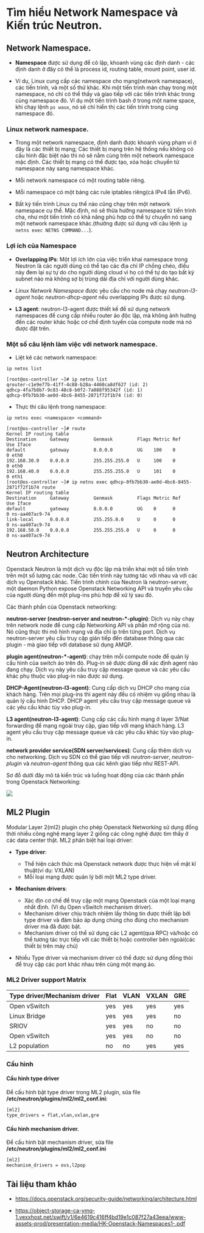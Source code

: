 # Tìm hiểu Network Namespace và Kiến trúc Neutron.

## Network Namespace.

- **Namespace** được sử dụng để cô lập, khoanh vùng các định danh - các định danh ở đây có thể là process id, routing table, mount point, user id.  

- Ví dụ, Linux cung cấp các namespace cho mạng(network namespace), các tiến trình, và một số thứ khác. Khi một tiến trình màn chạy trong một namespace, nó chỉ có thể thấy và giao tiếp với các tiến trình khác trong cùng namespace đó. Ví dụ một tiến trình bash ở trong một name space, khi chạy lệnh `ps waux`, nó sẽ chỉ hiển thị các tiến trình trong cùng namespace đó.

### Linux network namespace.

- Trong một network namespace, định danh được khoanh vùng phạm vi ở đây là các thiết bị mạng; Các thiết bị mạng trên hệ thống nếu không có cấu hình đặc biệt nào thì nó sẽ nằm cùng trên một network namespace mặc định. Các thiết bị mạng có thể được tạo, xóa hoặc chuyển từ namespace này sang namespace khác. 

- Mỗi network namespace có một routing table riêng.

- Mỗi namespace có một bảng các rule iptables riêng(cả IPv4 lẫn IPv6).

- Bất kỳ tiến trình Linux cụ thể nào cũng chạy trên một network namespace cụ thể.  Mặc định, nó sẽ thừa hưởng namespace từ tiến trình cha, như một tiến trình có khả năng phù hợp có thể tự chuyển nó sang một network namespace khác.(thường được sử dụng với câu lệnh `ip netns exec NETNS COMMAND...`).
### Lợi ích của Namespace

- **Overlapping IPs**: Một lợi ích lớn của việc triển khai namespace trong Neutron là các người dùng có thể tạo các địa chỉ IP chồng chéo, điều này đem lại sự tự do cho người dùng cloud vì họ có thể tự do tạo bất kỳ subnet nào mà không sợ bị trùng dải địa chỉ với người dùng khác. 

- *Linux Network Namespace* được yêu cầu cho node mà chạy *neutron-l3-agent* hoặc *neutron-dhcp-agent* nếu overlapping IPs được sử dụng.

- **L3 agent**: neutron-l3-agent được thiết kế để sử dụng network namespaces để cung cấp nhiều router ảo độc lập, mà không ảnh hưởng đến các router khác hoặc cơ chế định tuyến của compute node mà nó được đặt trên.
  

### Một số câu lệnh làm việc với network namespace.
- Liệt kê các network namespace:
```
ip netns list
```
```
[root@os-controller ~]# ip netns list
qrouter-c1e9e77b-41ff-4c88-b28a-4460ca8df627 (id: 2)
qdhcp-4fa7b8b7-9c83-48c8-b0f2-7a088f95342f (id: 1)
qdhcp-0fb7bb30-ae0d-4bc6-8455-2871f72f1b74 (id: 0)
```

- Thực thi câu lệnh trong namespace:
```
ip netns exec <namespace> <command>
```
```
[root@os-controller ~]# route
Kernel IP routing table
Destination     Gateway         Genmask         Flags Metric Ref    Use Iface
default         gateway         0.0.0.0         UG    100    0        0 eth0
192.168.30.0    0.0.0.0         255.255.255.0   U     100    0        0 eth0
192.168.40.0    0.0.0.0         255.255.255.0   U     101    0        0 eth1
[root@os-controller ~]# ip netns exec qdhcp-0fb7bb30-ae0d-4bc6-8455-2871f72f1b74 route
Kernel IP routing table
Destination     Gateway         Genmask         Flags Metric Ref    Use Iface
default         gateway         0.0.0.0         UG    0      0        0 ns-aa407ac9-74
link-local      0.0.0.0         255.255.0.0     U     0      0        0 ns-aa407ac9-74
192.168.50.0    0.0.0.0         255.255.255.0   U     0      0        0 ns-aa407ac9-74

```

## Neutron Architecture

Openstack Neutron là một dịch vụ độc lập mà triển khai một số tiến trình trên một số lượng các node. Các tiến trình này tương tác với nhau và với các dịch vụ Openstack khác. Tiến trình chính của Neutron là neutron-server, một daemon Python expose Openstack Networking API và truyền yêu cầu của người dùng đến một plug-ins phù hợp để xử lý sau đó.

Các thành phần của Openstack networking:

**neutron-server (neutron-server and neutron-*-plugin)**: Dịch vụ này chạy trên network node để cung cấp Networking API và phần mở rộng của nó. Nó cũng thực thi mô hình mạng và địa chỉ ip trên từng port. Dịch vụ neutron-server yêu cầu truy cập gián tiếp đến database thông qua các plugin - mà giao tiếp với database sử dụng AMQP.

**plugin agent(neutron-*-agent)**: chạy trên mỗi compute node để quản lý cấu hình của switch ảo trên đó. Plug-in sẽ được dùng để xác định agent nào đang chạy. Dịch vụ này yêu cầu truy cập message queue và các yêu cầu khác phụ thuộc vào plug-in nào được sử dụng.

**DHCP-Agent(neutron-l3-agent)**: Cung cấp dịch vụ DHCP cho mạng của khách hàng. Trên mọi plug-ins thì agent này đều có nhiệm vụ giống nhau là quản lý cấu hình DHCP. DHCP agent yêu cầu truy cập message queue và các yêu cầu khác tùy vào plug-in.

**L3 agent(neutron-l3-agent)**: Cung cấp các cấu hình mạng ở layer 3/Nat forwarding để mạng ngoài truy cập, giao tiếp với mạng khách hàng. L3 agent yêu cầu truy cập message queue và các yêu cầu khác tùy vào plug-in.

**network provider service(SDN server/services)**: Cung cấp thêm dịch vụ cho networking. Dịch vụ SDN có thể giao tiếp với *neutron-server*, *neutron-plugin* và *neutron-agent* thông qua các kênh giao tiếp như REST-API.


Sơ đồ dưới đây mô tả kiến trúc và luồng hoạt động của các thành phần trong Openstack Networking:

![](https://i.imgur.com/eQEVhuN.png)


## ML2 Plugin

Modular Layer 2(ml2) plugin cho phép Openstack Networking sử dụng đồng thời nhiều công nghệ mạng layer 2 giống các công nghệ được tìm thấy ở các data center thật. ML2 phân biệt hai loại driver:
- **Type driver**: 
  - Thể hiện cách thức mà Openstack network được thực hiện về mặt kĩ thuật(ví dụ: VXLAN)
  - Mỗi loại mạng được quản lý bởi một ML2 type driver. 

- **Mechanism drivers**:
  - Xác địn cơ chế để truy cập một mạng Openstack của một loại mạng nhất định. (Ví dụ Open vSwitch mechanism driver).
  - Mechanism driver chịu trách nhiệm lấy thông tin được thiết lập bởi type driver và đảm bảo áp dụng chúng cho đúng cho mechanism driver mà đã được bật.
  - Mechanism driver có thể sử dụng các L2 agent(qua RPC) và/hoặc có thể tương tác trực tiếp với các thiết bị hoặc controller bên ngoài(các thiết bị trên máy chủ)
  
- Nhiều Type driver và mechanism driver có thể được sử dụng đồng thòi để truy cập các port khác nhau trên cùng một mạng ảo.

### ML2 Driver support Matrix

| Type driver/Mechanism driver| Flat | VLAN | VXLAN | GRE |
|-----------------------------|------|------|-------|-----|
| Open vSwitch | yes | yes | yes | yes |
| Linux Bridge | yes | yes | yes | no  |
| SRIOV        | yes | yes | no  | no  |
| Open vSwitch | yes | yes | no  | no  |
| L2 population | no | no | yes | yes |



### Cấu hình
#### Cấu hình type driver

Để cấu hình bật type driver trong ML2 plugin, sửa file **/etc/neutron/plugins/ml2/ml2_conf.ini**:
```
[ml2]
type_drivers = flat,vlan,vxlan,gre
```

#### Cấu hình mechanism driver.
Để cấu hình bật mechanism driver, sửa file **/etc/neutron/plugins/ml2/ml2_conf.ini** 
```
[ml2]
mechanism_drivers = ovs,l2pop
```








## Tài liệu tham khảo

- https://docs.openstack.org/security-guide/networking/architecture.html

- https://object-storage-ca-ymq-1.vexxhost.net/swift/v1/6e4619c416ff4bd19e1c087f27a43eea/www-assets-prod/presentation-media/HK-Openstack-Namespaces1-.pdf